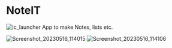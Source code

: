 # NoteIT
![ic_launcher](https://github.com/AJarzab/NoteIT/assets/92082190/045caf26-e4c7-4613-8b82-6db093e618f1)
App to make Notes, lists etc.

![Screenshot_20230516_114015](https://github.com/AJarzab/NoteIT/assets/92082190/b95798b8-af8b-48cf-9682-0d093b090dc6)
![Screenshot_20230516_114106](https://github.com/AJarzab/NoteIT/assets/92082190/57998c40-bc00-4267-9638-1f12b6bafeb2)
